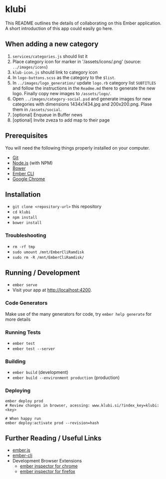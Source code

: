 # klubi

This README outlines the details of collaborating on this Ember application.
A short introduction of this app could easily go here.

## When adding a new category

1. `services/categories.js` should list it
2. Place category icon for marker in '/assets/icons/<category>.png' (source: `../images/icons`)
3. `klub-icon.js` should link to category icon
4. In `logo-buttons.scss` as the category to the `$list`.
5. In `../images/logo_generation/` update `logo.rb` category list `SUBTITLES` and follow the instructions in the `Readme.md` there to generate the new logo. Finally copy new images to `/assets/logo/`.
6. Open `../images/category-social.psd` and generate images for new categories with dimensions 1434x1434.jpg and 200x200.png. Plase them in `/assets/social`.
7. [optional] Enqueue in Buffer news
8. [optional] Invite zveza to add map to their page

## Prerequisites

You will need the following things properly installed on your computer.

* [Git](https://git-scm.com/)
* [Node.js](https://nodejs.org/) (with NPM)
* [Bower](https://bower.io/)
* [Ember CLI](https://ember-cli.com/)
* [Google Chrome](https://google.com/chrome/)

## Installation

* `git clone <repository-url>` this repository
* `cd klubi`
* `npm install`
* `bower install`

### Troubleshooting

* `rm -rf tmp`
* `sudo umount /mnt/EmberCliRamdisk`
* `sudo rm -R /mnt/EmberCliRamdisk/`

## Running / Development

* `ember serve`
* Visit your app at [http://localhost:4200](http://localhost:4200).

### Code Generators

Make use of the many generators for code, try `ember help generate` for more details

### Running Tests

* `ember test`
* `ember test --server`

### Building

* `ember build` (development)
* `ember build --environment production` (production)

### Deploying

```
ember deploy prod
# Review changes in browser, acessing: www.klubi.si/?index_key=klubi:<key>

# When happy run
ember deploy:activate prod --revision=hash
```

## Further Reading / Useful Links

* [ember.js](https://emberjs.com/)
* [ember-cli](https://ember-cli.com/)
* Development Browser Extensions
  * [ember inspector for chrome](https://chrome.google.com/webstore/detail/ember-inspector/bmdblncegkenkacieihfhpjfppoconhi)
  * [ember inspector for firefox](https://addons.mozilla.org/en-US/firefox/addon/ember-inspector/)
